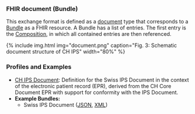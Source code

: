 ### FHIR document (Bundle)
This exchange format is defined as a [document](https://hl7.org/fhir/R4/documents.html) type that corresponds to a [Bundle](https://hl7.org/fhir/R4/bundle.html) as a FHIR resource. A Bundle has a list of entries. The first entry is the [Composition](https://hl7.org/fhir/R4/composition.html), in which all contained entries are then referenced.

{% include img.html img="document.png" caption="Fig. 3: Schematic document structure of CH IPS" width="80%" %}


### Profiles and Examples
* [CH IPS Document](StructureDefinition-ch-ips-document.html): Definition for the Swiss IPS Document in the context of the electronic patient record (EPR), derived from the CH Core Document EPR with support for conformity with the IPS Document.
* **Example Bundles:** 
   * Swiss IPS Document ([JSON](Bundle-SwissIpsDocument.json.html), [XML](Bundle-SwissIpsDocument.xml.html))